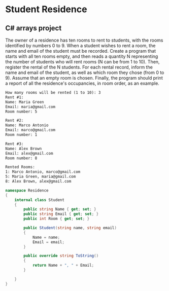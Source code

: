 # Student Residence
## C# arrays project

The owner of a residence has ten rooms to rent to students, with the rooms identified by numbers 0 to 9.
When a student wishes to rent a room, the name and email of the student must be recorded.
Create a program that starts with all ten rooms empty, and then reads a quantity N representing the number of students who will rent rooms (N can be from 1 to 10). Then, register the rental of the N students. For each rental record, inform the name and email of the student, as well as which room they chose (from 0 to 9). Assume that an empty room is chosen. Finally, the program should print a report of all the residence's occupancies, in room order, as an example.

```Markdown
How many rooms will be rented (1 to 10): 3
Rent #1:
Name: Maria Green
Email: maria@gmail.com
Room number: 5

Rent #2:
Name: Marco Antonio
Email: marco@gmail.com
Room number: 1

Rent #3:
Name: Alex Brown
Email: alex@gmail.com
Room number: 8

Rented Rooms:
1: Marco Antonio, marco@gmail.com
5: Maria Green, maria@gmail.com
8: Alex Brown, alex@gmail.com
```

```C#
namespace Residence
{
    internal class Student
    {
        public string Name { get; set; }
        public string Email { get; set; }
        public int Room { get; set; }

        public Student(string name, string email) 
        {
            Name = name;
            Email = email;
        }

        public override string ToString()
        {
            return Name + ", " + Email;
        }

    }
}
```
